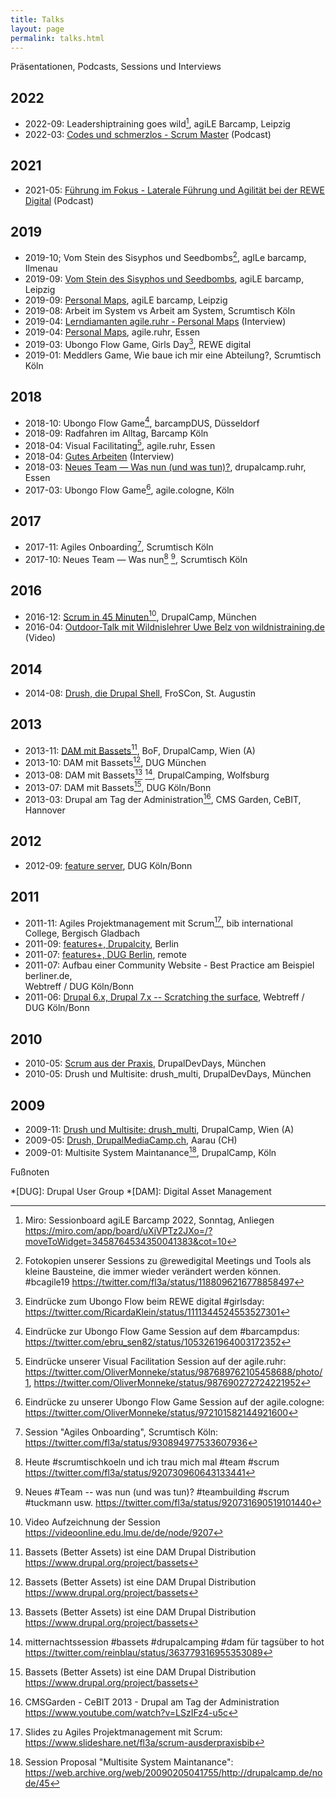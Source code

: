 ```yaml
---
title: Talks
layout: page
permalink: talks.html
---
```

Präsentationen, Podcasts, Sessions und Interviews 

## 2022

- 2022-09: Leadershiptraining goes wild[^lead], agiLE Barcamp, Leipzig
- 2022-03: [Codes und schmerzlos - Scrum Master](
https://open.spotify.com/episode/1CLjuetb79gnhK6V7lVd4g) (Podcast)

## 2021 

- 2021-05: [Führung im Fokus - Laterale Führung und Agilität bei der REWE Digital]( 
https://www.pta-team.com/podcast-episode-8-laterale-fuehrung-agilitaet-rewedigital) 
(Podcast)

## 2019

- 2019-10; Vom Stein des Sisyphos und Seedbombs[^sys-il], agILe barcamp, Ilmenau
- 2019-09: [Vom Stein des Sisyphos und Seedbombs](
/2019/09/22/rueckblick-auf-das-4-agile-leipzig-barcamp.html#von-stein-des-sisyphos-und-seedbombs), 
agiLE barcamp, Leipzig
- 2019-09: [Personal Maps](
/2019/09/22/rueckblick-auf-das-4-agile-leipzig-barcamp.html#personal-maps), 
agiLE barcamp, Leipzig
- 2019-08: Arbeit im System vs Arbeit am System, Scrumtisch Köln
- 2019-04: [Lerndiamanten agile.ruhr - Personal Maps]( 
  https://www.youtube.com/watch?v=n0DS7hRQChk) (Interview)
- 2019-04: [Personal Maps](
/2019/04/22/agile-ruhr-hattrick.html#personal-maps), agile.ruhr, Essen
- 2019-03: Ubongo Flow Game, Girls Day[^ubongo-girlsday], REWE digital
- 2019-01: Meddlers Game, Wie baue ich mir eine Abteilung?, Scrumtisch Köln 

## 2018

- 2018-10: Ubongo Flow Game[^ubongo-dus], barcampDUS, Düsseldorf
- 2018-09: Radfahren im Alltag, Barcamp Köln 
- 2018-04: Visual Facilitating[^vis-ruhr], agile.ruhr, Essen
- 2018-04: [Gutes Arbeiten]( 
  https://www.youtube.com/watch?v=hCUHM7tSOHI) (Interview)
- 2018-03: [Neues Team — Was nun (und was tun)?](/neues-team-was-nun.html), 
drupalcamp.ruhr, Essen 
- 2017-03: Ubongo Flow Game[^ubongo-cgn], agile.cologne, Köln

## 2017

- 2017-11: Agiles Onboarding[^onboarding], Scrumtisch  Köln
- 2017-10: Neues Team — Was nun[^neu1] [^neu2], Scrumtisch Köln

## 2016

- 2016-12: [Scrum in 45 Minuten](
/scrum-45-minuten-drupalcamp-muenchen-2016.html)[^scrum-lmu], DrupalCamp, München 
- 2016-04: [Outdoor-Talk mit Wildnislehrer Uwe Belz von wildnistraining.de](
  https://www.youtube.com/watch?v=M2x_PTfHGiQ&t=1000s) (Video)

## 2014

- 2014-08: [Drush, die Drupal Shell](
https://www.cms-garden.org/de/events/froscon-2014), FroSCon, St. Augustin


## 2013

- 2013-11: [DAM mit Bassets](/bassets-bof-dcvie-2013.html)[^bassets], BoF, DrupalCamp, Wien (A) 
- 2013-10: DAM mit Bassets[^bassets], DUG München 
- 2013-08: DAM mit Bassets[^bassets] [^bassets-camp], DrupalCamping, Wolfsburg 
- 2013-07: DAM mit Bassets[^bassets], DUG Köln/Bonn 
- 2013-03: Drupal am Tag der Administration[^cebit], CMS Garden, CeBIT, Hannover

## 2012

- 2012-09: [feature server](https://www.drupal.org/sandbox/fl3a/1539916), DUG Köln/Bonn 


## 2011
   
- 2011-11: Agiles Projektmanagement mit Scrum[^scrum-bib], bib international College, Bergisch Gladbach 
- 2011-09: [features+, Drupalcity](
/2011/10/05/features-session-drupalcity-de-2011.html), Berlin
- 2011-07: [features+, DUG Berlin](
/2011/07/08/dub-themenabend-deployment-features.html), remote
- 2011-07: Aufbau einer Community Website - Best Practice am Beispiel berliner.de,   
Webtreff / DUG Köln/Bonn
- 2011-06: [Drupal 6.x, Drupal 7.x -- Scratching the surface](
/2011/06/15/drupal-6-x-drupal-7-x-scratching-the-surface-drupal-user-group-kln-bonn.html), Webtreff / DUG Köln/Bonn 

## 2010

- 2010-05: [Scrum aus der Praxis](
/2010/05/12/scrum-aus-der-praxis-drupaldevdays-2010.html), DrupalDevDays, München 
- 2010-05: Drush und Multisite: drush_multi, DrupalDevDays, München 

## 2009

- 2009-11: [Drush und Multisite: drush_multi](
/2009/12/08/drush-und-multisite-drush_multi-dcvie-2009.html), DrupalCamp, Wien (A) 
- 2009-05: [Drush, DrupalMediaCamp.ch](
/2009/05/12/drush-drupalmediacamp-prsentation.html), Aarau (CH) 
- 2009-01: Multisite System Maintanance[^dcgn], DrupalCamp, Köln  

Fußnoten

[^ubongo-girlsday]: Eindrücke zum Ubongo Flow beim REWE digital #girlsday: <https://twitter.com/RicardaKlein/status/1111344524553527301>
[^ubongo-dus]: Eindrücke zur Ubongo Flow Game Session auf dem #barcampdus: <https://twitter.com/ebru_sen82/status/1053261964003172352>
[^ubongo-cgn]: Eindrücke zu unserer Ubongo Flow Game Session auf der agile.cologne: <https://twitter.com/OliverMonneke/status/972101582144921600>
[^vis-ruhr]: Eindrücke unserer Visual Facilitation Session auf der agile.ruhr: <https://twitter.com/OliverMonneke/status/987689762105458688/photo/1>, <https://twitter.com/OliverMonneke/status/987690272724221952>
[^scrum-bib]: Slides zu Agiles Projektmanagement mit Scrum: <https://www.slideshare.net/fl3a/scrum-ausderpraxisbib>
[^vis-ruhr]: Eindrücke unserer Visual Facilitation Session auf der agile.ruhr: <https://twitter.com/OliverMonneke/status/987689762105458688/photo/1>, <https://twitter.com/OliverMonneke/status/987690272724221952>
[^scrum-bib]: Slides zu Agiles Projektmanagement mit Scrum: <https://www.slideshare.net/fl3a/scrum-ausderpraxisbib>
[^onboarding]: Session "Agiles Onboarding", Scrumtisch Köln: <https://twitter.com/fl3a/status/930894977533607936>
[^bassets-camp]: mitternachtssession #bassets #drupalcamping #dam für tagsüber to hot <https://twitter.com/reinblau/status/363779316955353089>
[^cebit]: CMSGarden - CeBIT 2013 - Drupal am Tag der Administration <https://www.youtube.com/watch?v=LSzIFz4-u5c>
[^sys-il]: Fotokopien unserer Sessions zu @rewedigital Meetings und Tools als kleine Bausteine, die immer wieder verändert werden können. #bcagile19 <https://twitter.com/fl3a/status/1188096216778858497>
[^neu1]: Heute #scrumtischkoeln und ich trau mich mal #team #scrum <https://twitter.com/fl3a/status/920730960643133441>
[^neu2]: Neues #Team -- was nun (und was tun)? #teambuilding #scrum #tuckmann usw. <https://twitter.com/fl3a/status/920731690519101440>
[^scrum-lmu]: Video Aufzeichnung der Session <https://videoonline.edu.lmu.de/de/node/9207>
[^lead]: Miro: Sessionboard agiLE Barcamp 2022, Sonntag, Anliegen <https://miro.com/app/board/uXjVPTz2JXo=/?moveToWidget=3458764534350041383&cot=10>
[^dcgn]: Session Proposal "Multisite System Maintanance": <https://web.archive.org/web/20090205041755/http://drupalcamp.de/node/45>
[^bassets]: Bassets (Better Assets) ist eine DAM Drupal Distribution <https://www.drupal.org/project/bassets>

*[DUG]: Drupal User Group
*[DAM]: Digital Asset Management
